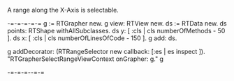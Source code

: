 A range along the X-Axis is selectable.

-=-=-=-=-=
g := RTGrapher new.
g view: RTView new.
ds := RTData new.
ds points: RTShape withAllSubclasses.
ds y: [ :cls | cls numberOfMethods - 50 ].
ds x: [ :cls | cls numberOfLinesOfCode - 150 ].
g add: ds.

g addDecorator: (RTRangeSelector new callback: [:es | es inspect ]).
"RTGrapherSelectRangeViewContext onGrapher: g."
g 

-=-=-=--=-=